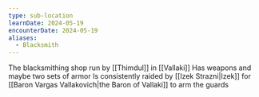 ```yaml
---
type: sub-location
learnDate: 2024-05-19
encounterDate: 2024-05-19
aliases:
  - Blacksmith
---
```

The blacksmithing shop run by [[Thimdul]] in [[Vallaki]] 
Has weapons and maybe two sets of armor
Is consistently raided by [[Izek Strazni|Izek]] for [[Baron Vargas Vallakovich|the Baron of Vallaki]] to arm the guards